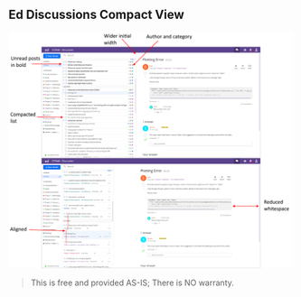 ## Ed Discussions Compact View

![Before and After](screenshot.png)

> This is free and provided AS-IS; There is NO warranty.
